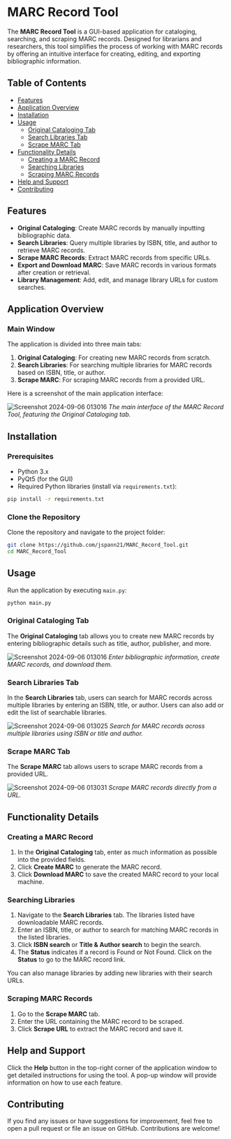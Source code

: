 # MARC Record Tool

The **MARC Record Tool** is a GUI-based application for cataloging, searching, and scraping MARC records. Designed for librarians and researchers, this tool simplifies the process of working with MARC records by offering an intuitive interface for creating, editing, and exporting bibliographic information.

## Table of Contents

- [Features](#features)
- [Application Overview](#application-overview)
- [Installation](#installation)
- [Usage](#usage)
  - [Original Cataloging Tab](#original-cataloging-tab)
  - [Search Libraries Tab](#search-libraries-tab)
  - [Scrape MARC Tab](#scrape-marc-tab)
- [Functionality Details](#functionality-details)
  - [Creating a MARC Record](#creating-a-marc-record)
  - [Searching Libraries](#searching-libraries)
  - [Scraping MARC Records](#scraping-marc-records)
- [Help and Support](#help-and-support)
- [Contributing](#contributing)

## Features

- **Original Cataloging**: Create MARC records by manually inputting bibliographic data.
- **Search Libraries**: Query multiple libraries by ISBN, title, and author to retrieve MARC records.
- **Scrape MARC Records**: Extract MARC records from specific URLs.
- **Export and Download MARC**: Save MARC records in various formats after creation or retrieval.
- **Library Management**: Add, edit, and manage library URLs for custom searches.

## Application Overview

### Main Window

The application is divided into three main tabs:

1. **Original Cataloging**: For creating new MARC records from scratch.
2. **Search Libraries**: For searching multiple libraries for MARC records based on ISBN, title, or author.
3. **Scrape MARC**: For scraping MARC records from a provided URL.

Here is a screenshot of the main application interface:

![Screenshot 2024-09-06 013016](https://github.com/user-attachments/assets/ffbb4825-5da7-49c2-9af3-a96cde091464)
*The main interface of the MARC Record Tool, featuring the Original Cataloging tab.*

## Installation

### Prerequisites

- Python 3.x
- PyQt5 (for the GUI)
- Required Python libraries (install via `requirements.txt`):

```bash
pip install -r requirements.txt
```

### Clone the Repository

Clone the repository and navigate to the project folder:

```bash
git clone https://github.com/jspann21/MARC_Record_Tool.git
cd MARC_Record_Tool
```

## Usage

Run the application by executing `main.py`:

```bash
python main.py
```

### Original Cataloging Tab

The **Original Cataloging** tab allows you to create new MARC records by entering bibliographic details such as title, author, publisher, and more.

![Screenshot 2024-09-06 013016](https://github.com/user-attachments/assets/06cd571f-bd9c-4a7c-b4e6-e5a8287edbff)
*Enter bibliographic information, create MARC records, and download them.*

### Search Libraries Tab

In the **Search Libraries** tab, users can search for MARC records across multiple libraries by entering an ISBN, title, or author. Users can also add or edit the list of searchable libraries.

![Screenshot 2024-09-06 013025](https://github.com/user-attachments/assets/07099ea6-fe52-41e2-ad2d-af06d459e85e)
*Search for MARC records across multiple libraries using ISBN or title and author.*

### Scrape MARC Tab

The **Scrape MARC** tab allows users to scrape MARC records from a provided URL.

![Screenshot 2024-09-06 013031](https://github.com/user-attachments/assets/aefe1b02-b111-4500-bf5a-1cdbbf28f47a)
*Scrape MARC records directly from a URL.*

## Functionality Details

### Creating a MARC Record

1. In the **Original Cataloging** tab, enter as much information as possible into the provided fields.
2. Click **Create MARC** to generate the MARC record.
3. Click **Download MARC** to save the created MARC record to your local machine.

### Searching Libraries

1. Navigate to the **Search Libraries** tab. The libraries listed have downloadable MARC records.
2. Enter an ISBN, title, or author to search for matching MARC records in the listed libraries.
3. Click **ISBN search** or **Title & Author search** to begin the search.
4. The **Status** indicates if a record is Found or Not Found. Click on the **Status** to go to the MARC record link.

You can also manage libraries by adding new libraries with their search URLs.

### Scraping MARC Records

1. Go to the **Scrape MARC** tab.
2. Enter the URL containing the MARC record to be scraped.
3. Click **Scrape URL** to extract the MARC record and save it.

## Help and Support

Click the **Help** button in the top-right corner of the application window to get detailed instructions for using the tool. A pop-up window will provide information on how to use each feature.

## Contributing

If you find any issues or have suggestions for improvement, feel free to open a pull request or file an issue on GitHub. Contributions are welcome!
